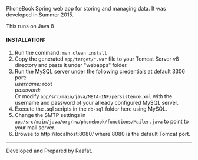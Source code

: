 PhoneBook Spring web app for storing and managing data. It was developed in Summer 2015.

This runs on Java 8

#### INSTALLATION:
1. Run the command: `mvn clean install`
2. Copy the generated `app/target/*.war` file to your Tomcat Server v8 directory
     and paste it under "webapps" folder.
3. Run the MySQL server under the following credentials at default 3306 port: \
    *username:* root \
    *password:*  \
    Or modify `app/src/main/java/META-INF/persistence.xml` with the username and password 
      of your already configured MySQL server.
4. Execute the .sql scripts in the `db-sql` folder here using MySQL.
5. Change the SMTP settings in `app/src/main/java/org/rw/phonebook/functions/Mailer.java` to point to your mail server.
6. Browse to http://localhost:8080/ where 8080 is the default Tomcat port.

--------------------------------------------------------------------------------------------------------------------------------------
Developed and Prepared by Raafat.
